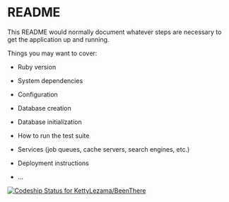 # README

This README would normally document whatever steps are necessary to get the
application up and running.

Things you may want to cover:

* Ruby version

* System dependencies

* Configuration

* Database creation

* Database initialization

* How to run the test suite

* Services (job queues, cache servers, search engines, etc.)

* Deployment instructions

* ...

[![Codeship Status for KettyLezama/BeenThere](https://app.codeship.com/projects/87a7e4f7-8222-47a9-b9ce-17cf95354730/status?branch=master)](https://app.codeship.com/projects/414633)
